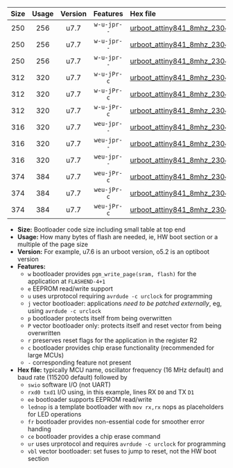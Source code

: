 |Size|Usage|Version|Features|Hex file|
|:-:|:-:|:-:|:-:|:--|
|250|256|u7.7|`w-u-jpr--`|[urboot_attiny841_8mhz_230400bps_swio_rxa2_txa1_lednop_ur_vbl.hex](https://raw.githubusercontent.com/stefanrueger/urboot.hex/main/mcus/attiny841/fcpu_8mhz/230400_bps/urboot_attiny841_8mhz_230400bps_swio_rxa2_txa1_lednop_ur_vbl.hex)|
|250|256|u7.7|`w-u-jpr--`|[urboot_attiny841_8mhz_230400bps_swio_rxa4_txa5_lednop_ur_vbl.hex](https://raw.githubusercontent.com/stefanrueger/urboot.hex/main/mcus/attiny841/fcpu_8mhz/230400_bps/urboot_attiny841_8mhz_230400bps_swio_rxa4_txa5_lednop_ur_vbl.hex)|
|250|256|u7.7|`w-u-jpr--`|[urboot_attiny841_8mhz_230400bps_swio_rxb2_txa7_lednop_ur_vbl.hex](https://raw.githubusercontent.com/stefanrueger/urboot.hex/main/mcus/attiny841/fcpu_8mhz/230400_bps/urboot_attiny841_8mhz_230400bps_swio_rxb2_txa7_lednop_ur_vbl.hex)|
|312|320|u7.7|`w-u-jPr-c`|[urboot_attiny841_8mhz_230400bps_swio_rxa2_txa1_lednop_fr_ce_ur_vbl.hex](https://raw.githubusercontent.com/stefanrueger/urboot.hex/main/mcus/attiny841/fcpu_8mhz/230400_bps/urboot_attiny841_8mhz_230400bps_swio_rxa2_txa1_lednop_fr_ce_ur_vbl.hex)|
|312|320|u7.7|`w-u-jPr-c`|[urboot_attiny841_8mhz_230400bps_swio_rxa4_txa5_lednop_fr_ce_ur_vbl.hex](https://raw.githubusercontent.com/stefanrueger/urboot.hex/main/mcus/attiny841/fcpu_8mhz/230400_bps/urboot_attiny841_8mhz_230400bps_swio_rxa4_txa5_lednop_fr_ce_ur_vbl.hex)|
|312|320|u7.7|`w-u-jPr-c`|[urboot_attiny841_8mhz_230400bps_swio_rxb2_txa7_lednop_fr_ce_ur_vbl.hex](https://raw.githubusercontent.com/stefanrueger/urboot.hex/main/mcus/attiny841/fcpu_8mhz/230400_bps/urboot_attiny841_8mhz_230400bps_swio_rxb2_txa7_lednop_fr_ce_ur_vbl.hex)|
|316|320|u7.7|`weu-jpr--`|[urboot_attiny841_8mhz_230400bps_swio_rxa2_txa1_ee_lednop_ur_vbl.hex](https://raw.githubusercontent.com/stefanrueger/urboot.hex/main/mcus/attiny841/fcpu_8mhz/230400_bps/urboot_attiny841_8mhz_230400bps_swio_rxa2_txa1_ee_lednop_ur_vbl.hex)|
|316|320|u7.7|`weu-jpr--`|[urboot_attiny841_8mhz_230400bps_swio_rxa4_txa5_ee_lednop_ur_vbl.hex](https://raw.githubusercontent.com/stefanrueger/urboot.hex/main/mcus/attiny841/fcpu_8mhz/230400_bps/urboot_attiny841_8mhz_230400bps_swio_rxa4_txa5_ee_lednop_ur_vbl.hex)|
|316|320|u7.7|`weu-jpr--`|[urboot_attiny841_8mhz_230400bps_swio_rxb2_txa7_ee_lednop_ur_vbl.hex](https://raw.githubusercontent.com/stefanrueger/urboot.hex/main/mcus/attiny841/fcpu_8mhz/230400_bps/urboot_attiny841_8mhz_230400bps_swio_rxb2_txa7_ee_lednop_ur_vbl.hex)|
|374|384|u7.7|`weu-jPr-c`|[urboot_attiny841_8mhz_230400bps_swio_rxa2_txa1_ee_lednop_fr_ce_ur_vbl.hex](https://raw.githubusercontent.com/stefanrueger/urboot.hex/main/mcus/attiny841/fcpu_8mhz/230400_bps/urboot_attiny841_8mhz_230400bps_swio_rxa2_txa1_ee_lednop_fr_ce_ur_vbl.hex)|
|374|384|u7.7|`weu-jPr-c`|[urboot_attiny841_8mhz_230400bps_swio_rxa4_txa5_ee_lednop_fr_ce_ur_vbl.hex](https://raw.githubusercontent.com/stefanrueger/urboot.hex/main/mcus/attiny841/fcpu_8mhz/230400_bps/urboot_attiny841_8mhz_230400bps_swio_rxa4_txa5_ee_lednop_fr_ce_ur_vbl.hex)|
|374|384|u7.7|`weu-jPr-c`|[urboot_attiny841_8mhz_230400bps_swio_rxb2_txa7_ee_lednop_fr_ce_ur_vbl.hex](https://raw.githubusercontent.com/stefanrueger/urboot.hex/main/mcus/attiny841/fcpu_8mhz/230400_bps/urboot_attiny841_8mhz_230400bps_swio_rxb2_txa7_ee_lednop_fr_ce_ur_vbl.hex)|

- **Size:** Bootloader code size including small table at top end
- **Usage:** How many bytes of flash are needed, ie, HW boot section or a multiple of the page size
- **Version:** For example, u7.6 is an urboot version, o5.2 is an optiboot version
- **Features:**
  + `w` bootloader provides `pgm_write_page(sram, flash)` for the application at `FLASHEND-4+1`
  + `e` EEPROM read/write support
  + `u` uses urprotocol requiring `avrdude -c urclock` for programming
  + `j` vector bootloader: applications *need to be patched externally*, eg, using `avrdude -c urclock`
  + `p` bootloader protects itself from being overwritten
  + `P` vector bootloader only: protects itself and reset vector from being overwritten
  + `r` preserves reset flags for the application in the register R2
  + `c` bootloader provides chip erase functionality (recommended for large MCUs)
  + `-` corresponding feature not present
- **Hex file:** typically MCU name, oscillator frequency (16 MHz default) and baud rate (115200 default) followed by
  + `swio` software I/O (not UART)
  + `rxd0 txd1` I/O using, in this example, lines RX `D0` and TX `D1`
  + `ee` bootloader supports EEPROM read/write
  + `lednop` is a template bootloader with `mov rx,rx` nops as placeholders for LED operations
  + `fr` bootloader provides non-essential code for smoother error handing
  + `ce` bootloader provides a chip erase command
  + `ur` uses urprotocol and requires `avrdude -c urclock` for programming
  + `vbl` vector bootloader: set fuses to jump to reset, not the HW boot section
